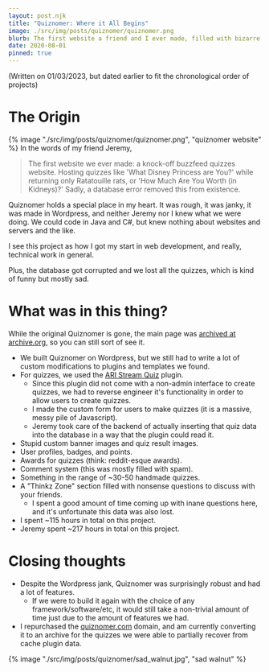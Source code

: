 ```yaml
---
layout: post.njk
title: "Quiznomer: Where it All Begins"
image: ./src/img/posts/quiznomer/quiznomer.png
blurb: The first website a friend and I ever made, filled with bizarre and nonsense quizzes.
date: 2020-08-01
pinned: true
---
```

(Written on 01/03/2023, but dated earlier to fit the chronological order of projects)     

# The Origin
{% image "./src/img/posts/quiznomer/quiznomer.png", "quiznomer website" %}
In the words of my friend Jeremy,
> The first website we ever made: a knock-off buzzfeed quizzes website. Hosting quizzes like 'What Disney Princess are You?' while returning only Ratatouille rats, or 'How Much Are You Worth (in Kidneys)?' Sadly, a database error removed this from existence.

Quiznomer holds a special place in my heart. It was rough, it was janky, it was made in Wordpress, and neither Jeremy nor I knew what we were doing. We could code in Java and C#, but knew nothing about websites and servers and the like. 

I see this project as how I got my start in web development, and really, technical work in general.

Plus, the database got corrupted and we lost all the quizzes, which is kind of funny but mostly sad.

# What was in this thing?
While the original Quiznomer is gone, the main page was [archived at archive.org](https://web.archive.org/web/20210123194034/https://quiznomer.com/), so you can still sort of see it.
* We built Quiznomer on Wordpress, but we still had to write a lot of custom modifications to plugins and templates we found.
* For quizzes, we used the [ARI Stream Quiz](https://wordpress.org/plugins/ari-stream-quiz/) plugin. 
    * Since this plugin did not come with a non-admin interface to create quizzes, we had to reverse engineer it's functionality in order to allow users to create quizzes.
    * I made the custom form for users to make quizzes (it is a massive, messy pile of Javascript).
    * Jeremy took care of the backend of actually inserting that quiz data into the database in a way that the plugin could read it.
* Stupid custom banner images and quiz result images.
* User profiles, badges, and points.
* Awards for quizzes (think: reddit-esque awards).
* Comment system (this was mostly filled with spam).
* Something in the range of ~30-50 handmade quizzes.
* A "Thinkz Zone" section filled with nonsense questions to discuss with your friends.
    * I spent a good amount of time coming up with inane questions here, and it's unfortunate this data
    was also lost.
* I spent ~115 hours in total on this project.
* Jeremy spent ~217 hours in total on this project.

# Closing thoughts
* Despite the Wordpress jank, Quiznomer was surprisingly robust and had a lot of features. 
    * If we were to build it again with the choice of any framework/software/etc, it would still take a non-trivial amount of time just due to the amount of features we had.
* I repurchased the [quiznomer.com](https://quiznomer.com/) domain, and am currently converting it to an archive for the quizzes we were able to partially recover from cache plugin data.

{% image "./src/img/posts/quiznomer/sad_walnut.jpg", "sad walnut" %}